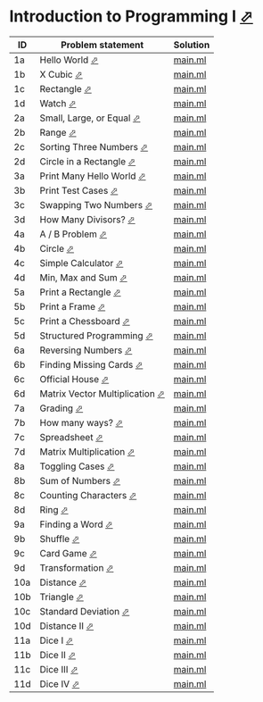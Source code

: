 # Introduction to Programming I [⬀](https://judge.u-aizu.ac.jp/onlinejudge/finder.jsp?course=ITP1)


| ID  | Problem statement                                                                                    | Solution               |
|-----|------------------------------------------------------------------------------------------------------|------------------------|
| 1a  | Hello World [⬀](https://judge.u-aizu.ac.jp/onlinejudge/description.jsp?id=ITP1_1_A)                  | [main.ml](1a/main.ml)  |
| 1b  | X Cubic [⬀](https://judge.u-aizu.ac.jp/onlinejudge/description.jsp?id=ITP1_1_B)                      | [main.ml](1b/main.ml)  |
| 1c  | Rectangle [⬀](https://judge.u-aizu.ac.jp/onlinejudge/description.jsp?id=ITP1_1_C)                    | [main.ml](1c/main.ml)  |
| 1d  | Watch [⬀](https://judge.u-aizu.ac.jp/onlinejudge/description.jsp?id=ITP1_1_D)                        | [main.ml](1d/main.ml)  |
| 2a  | Small, Large, or Equal [⬀](https://judge.u-aizu.ac.jp/onlinejudge/description.jsp?id=ITP1_2_A)       | [main.ml](2a/main.ml)  |
| 2b  | Range [⬀](https://judge.u-aizu.ac.jp/onlinejudge/description.jsp?id=ITP1_2_B)                        | [main.ml](2b/main.ml)  |
| 2c  | Sorting Three Numbers [⬀](https://judge.u-aizu.ac.jp/onlinejudge/description.jsp?id=ITP1_2_C)        | [main.ml](2c/main.ml)  |
| 2d  | Circle in a Rectangle [⬀](https://judge.u-aizu.ac.jp/onlinejudge/description.jsp?id=ITP1_2_D)        | [main.ml](2d/main.ml)  |
| 3a  | Print Many Hello World [⬀](https://judge.u-aizu.ac.jp/onlinejudge/description.jsp?id=ITP1_3_A)       | [main.ml](3a/main.ml)  |
| 3b  | Print Test Cases [⬀](https://judge.u-aizu.ac.jp/onlinejudge/description.jsp?id=ITP1_3_B)             | [main.ml](3b/main.ml)  |
| 3c  | Swapping Two Numbers [⬀](https://judge.u-aizu.ac.jp/onlinejudge/description.jsp?id=ITP1_3_C)         | [main.ml](3c/main.ml)  |
| 3d  | How Many Divisors? [⬀](https://judge.u-aizu.ac.jp/onlinejudge/description.jsp?id=ITP1_3_D)           | [main.ml](3d/main.ml)  |
| 4a  | A / B Problem [⬀](https://judge.u-aizu.ac.jp/onlinejudge/description.jsp?id=ITP1_4_A)                | [main.ml](4a/main.ml)  |
| 4b  | Circle [⬀](https://judge.u-aizu.ac.jp/onlinejudge/description.jsp?id=ITP1_4_B)                       | [main.ml](4b/main.ml)  |
| 4c  | Simple Calculator [⬀](https://judge.u-aizu.ac.jp/onlinejudge/description.jsp?id=ITP1_4_C)            | [main.ml](4c/main.ml)  |
| 4d  | Min, Max and Sum [⬀](https://judge.u-aizu.ac.jp/onlinejudge/description.jsp?id=ITP1_4_D)             | [main.ml](4d/main.ml)  |
| 5a  | Print a Rectangle [⬀](https://judge.u-aizu.ac.jp/onlinejudge/description.jsp?id=ITP1_5_A)            | [main.ml](5a/main.ml)  |
| 5b  | Print a Frame [⬀](https://judge.u-aizu.ac.jp/onlinejudge/description.jsp?id=ITP1_5_B)                | [main.ml](5b/main.ml)  |
| 5c  | Print a Chessboard [⬀](https://judge.u-aizu.ac.jp/onlinejudge/description.jsp?id=ITP1_5_C)           | [main.ml](5c/main.ml)  |
| 5d  | Structured Programming [⬀](https://judge.u-aizu.ac.jp/onlinejudge/description.jsp?id=ITP1_5_D)       | [main.ml](5d/main.ml)  |
| 6a  | Reversing Numbers [⬀](https://judge.u-aizu.ac.jp/onlinejudge/description.jsp?id=ITP1_6_A)            | [main.ml](6a/main.ml)  |
| 6b  | Finding Missing Cards [⬀](https://judge.u-aizu.ac.jp/onlinejudge/description.jsp?id=ITP1_6_B)        | [main.ml](6b/main.ml)  |
| 6c  | Official House [⬀](https://judge.u-aizu.ac.jp/onlinejudge/description.jsp?id=ITP1_6_C)               | [main.ml](6c/main.ml)  |
| 6d  | Matrix Vector Multiplication [⬀](https://judge.u-aizu.ac.jp/onlinejudge/description.jsp?id=ITP1_6_D) | [main.ml](6d/main.ml)  |
| 7a  | Grading [⬀](https://judge.u-aizu.ac.jp/onlinejudge/description.jsp?id=ITP1_7_A)                      | [main.ml](7a/main.ml)  |
| 7b  | How many ways? [⬀](https://judge.u-aizu.ac.jp/onlinejudge/description.jsp?id=ITP1_7_B)               | [main.ml](7b/main.ml)  |
| 7c  | Spreadsheet [⬀](https://judge.u-aizu.ac.jp/onlinejudge/description.jsp?id=ITP1_7_C)                  | [main.ml](7c/main.ml)  |
| 7d  | Matrix Multiplication [⬀](https://judge.u-aizu.ac.jp/onlinejudge/description.jsp?id=ITP1_7_D)        | [main.ml](7d/main.ml)  |
| 8a  | Toggling Cases [⬀](https://judge.u-aizu.ac.jp/onlinejudge/description.jsp?id=ITP1_8_A)               | [main.ml](8a/main.ml)  |
| 8b  | Sum of Numbers [⬀](https://judge.u-aizu.ac.jp/onlinejudge/description.jsp?id=ITP1_8_B)               | [main.ml](8b/main.ml)  |
| 8c  | Counting Characters [⬀](https://judge.u-aizu.ac.jp/onlinejudge/description.jsp?id=ITP1_8_C)          | [main.ml](8c/main.ml)  |
| 8d  | Ring [⬀](https://judge.u-aizu.ac.jp/onlinejudge/description.jsp?id=ITP1_8_D)                         | [main.ml](8d/main.ml)  |
| 9a  | Finding a Word [⬀](https://judge.u-aizu.ac.jp/onlinejudge/description.jsp?id=ITP1_9_A)               | [main.ml](9a/main.ml)  |
| 9b  | Shuffle [⬀](https://judge.u-aizu.ac.jp/onlinejudge/description.jsp?id=ITP1_9_B)                      | [main.ml](9b/main.ml)  |
| 9c  | Card Game [⬀](https://judge.u-aizu.ac.jp/onlinejudge/description.jsp?id=ITP1_9_C)                    | [main.ml](9c/main.ml)  |
| 9d  | Transformation [⬀](https://judge.u-aizu.ac.jp/onlinejudge/description.jsp?id=ITP1_9_D)               | [main.ml](9d/main.ml)  |
| 10a | Distance [⬀](https://judge.u-aizu.ac.jp/onlinejudge/description.jsp?id=ITP1_10_A)                    | [main.ml](10a/main.ml) |
| 10b | Triangle [⬀](https://judge.u-aizu.ac.jp/onlinejudge/description.jsp?id=ITP1_10_B)                    | [main.ml](10b/main.ml) |
| 10c | Standard Deviation [⬀](https://judge.u-aizu.ac.jp/onlinejudge/description.jsp?id=ITP1_10_C)          | [main.ml](10c/main.ml) |
| 10d | Distance II [⬀](https://judge.u-aizu.ac.jp/onlinejudge/description.jsp?id=ITP1_10_D)                 | [main.ml](10d/main.ml) |
| 11a | Dice I [⬀](https://judge.u-aizu.ac.jp/onlinejudge/description.jsp?id=ITP1_11_A)                      | [main.ml](11a/main.ml) |
| 11b | Dice II [⬀](https://judge.u-aizu.ac.jp/onlinejudge/description.jsp?id=ITP1_11_B)                     | [main.ml](11b/main.ml) |
| 11c | Dice III [⬀](https://judge.u-aizu.ac.jp/onlinejudge/description.jsp?id=ITP1_11_C)                    | [main.ml](11c/main.ml) |
| 11d | Dice IV [⬀](https://judge.u-aizu.ac.jp/onlinejudge/description.jsp?id=ITP1_11_D)                     | [main.ml](11d/main.ml) |

